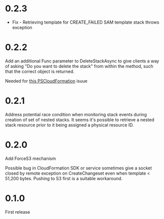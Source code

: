 # 0.2.3

* Fix - Retrieving template for CREATE_FAILED SAM template stack throws exception

# 0.2.2

Add an additional Func parameter to DeleteStackAsync to give clients a way of asking "Do you want to delete the stack" from within the method, such that the correct object is returned.

Needed for [this PSCloudFormation](https://github.com/fireflycons/PSCloudFormation/issues/68) isuue

# 0.2.1 

Address potential race condition when monitoring stack events during creation of set of nested stacks.
It seems it's possible to retrieve a nested stack resource prior to it being assigned a physical resource ID.

# 0.2.0

Add ForceS3 mechanism

Possible bug in CloudFormation SDK or service sometimes give a socket closed by remote exception on CreateChangeset even when template < 51,200 bytes. Pushing to S3 first is a suitable workaround.

# 0.1.0

First release

